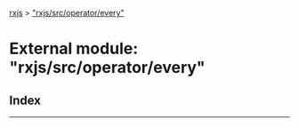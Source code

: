 [rxjs](../README.md) > ["rxjs/src/operator/every"](../modules/_rxjs_src_operator_every_.md)

# External module: "rxjs/src/operator/every"

## Index

---

